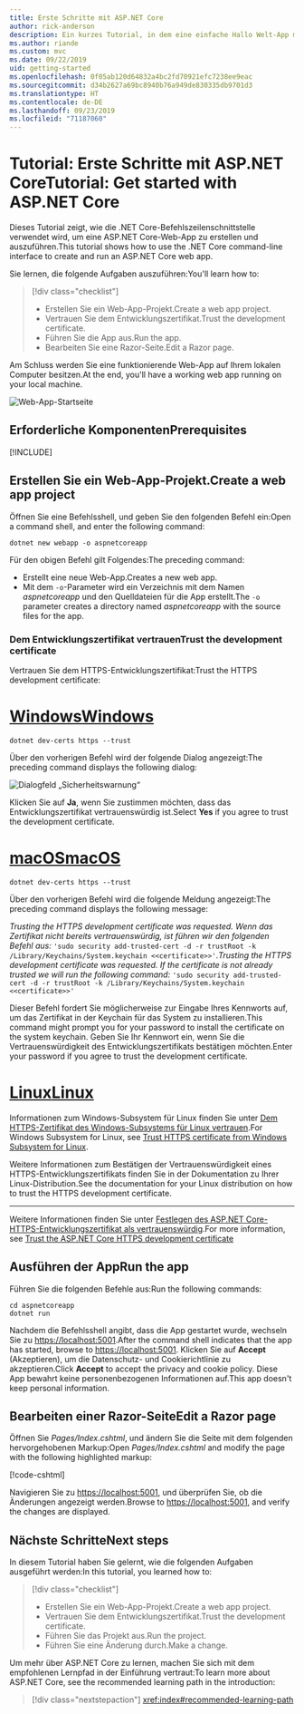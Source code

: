 ```yaml
---
title: Erste Schritte mit ASP.NET Core
author: rick-anderson
description: Ein kurzes Tutorial, in dem eine einfache Hallo Welt-App mit ASP.NET Core erstellt und ausgeführt wird.
ms.author: riande
ms.custom: mvc
ms.date: 09/22/2019
uid: getting-started
ms.openlocfilehash: 0f05ab120d64832a4bc2fd70921efc7238ee9eac
ms.sourcegitcommit: d34b2627a69bc8940b76a949de830335db9701d3
ms.translationtype: HT
ms.contentlocale: de-DE
ms.lasthandoff: 09/23/2019
ms.locfileid: "71187060"
---
```

# <a name="tutorial-get-started-with-aspnet-core"></a><span data-ttu-id="7d59b-103">Tutorial: Erste Schritte mit ASP.NET Core</span><span class="sxs-lookup"><span data-stu-id="7d59b-103">Tutorial: Get started with ASP.NET Core</span></span>

<span data-ttu-id="7d59b-104">Dieses Tutorial zeigt, wie die .NET Core-Befehlszeilenschnittstelle verwendet wird, um eine ASP.NET Core-Web-App zu erstellen und auszuführen.</span><span class="sxs-lookup"><span data-stu-id="7d59b-104">This tutorial shows how to use the .NET Core command-line interface to create and run an ASP.NET Core web app.</span></span>

<span data-ttu-id="7d59b-105">Sie lernen, die folgende Aufgaben auszuführen:</span><span class="sxs-lookup"><span data-stu-id="7d59b-105">You'll learn how to:</span></span>

> [!div class="checklist"]
> * <span data-ttu-id="7d59b-106">Erstellen Sie ein Web-App-Projekt.</span><span class="sxs-lookup"><span data-stu-id="7d59b-106">Create a web app project.</span></span>
> * <span data-ttu-id="7d59b-107">Vertrauen Sie dem Entwicklungszertifikat.</span><span class="sxs-lookup"><span data-stu-id="7d59b-107">Trust the development certificate.</span></span>
> * <span data-ttu-id="7d59b-108">Führen Sie die App aus.</span><span class="sxs-lookup"><span data-stu-id="7d59b-108">Run the app.</span></span>
> * <span data-ttu-id="7d59b-109">Bearbeiten Sie eine Razor-Seite.</span><span class="sxs-lookup"><span data-stu-id="7d59b-109">Edit a Razor page.</span></span>

<span data-ttu-id="7d59b-110">Am Schluss werden Sie eine funktionierende Web-App auf Ihrem lokalen Computer besitzen.</span><span class="sxs-lookup"><span data-stu-id="7d59b-110">At the end, you'll have a working web app running on your local machine.</span></span>

![Web-App-Startseite](_static/home-page.png)

## <a name="prerequisites"></a><span data-ttu-id="7d59b-112">Erforderliche Komponenten</span><span class="sxs-lookup"><span data-stu-id="7d59b-112">Prerequisites</span></span>

[!INCLUDE[](~/includes/3.0-SDK.md)]

## <a name="create-a-web-app-project"></a><span data-ttu-id="7d59b-113">Erstellen Sie ein Web-App-Projekt.</span><span class="sxs-lookup"><span data-stu-id="7d59b-113">Create a web app project</span></span>

<span data-ttu-id="7d59b-114">Öffnen Sie eine Befehlsshell, und geben Sie den folgenden Befehl ein:</span><span class="sxs-lookup"><span data-stu-id="7d59b-114">Open a command shell, and enter the following command:</span></span>

```dotnetcli
dotnet new webapp -o aspnetcoreapp
```

<span data-ttu-id="7d59b-115">Für den obigen Befehl gilt Folgendes:</span><span class="sxs-lookup"><span data-stu-id="7d59b-115">The preceding command:</span></span>

* <span data-ttu-id="7d59b-116">Erstellt eine neue Web-App.</span><span class="sxs-lookup"><span data-stu-id="7d59b-116">Creates a new web app.</span></span>  
* <span data-ttu-id="7d59b-117">Mit dem `-o`-Parameter wird ein Verzeichnis mit dem Namen *aspnetcoreapp* und den Quelldateien für die App erstellt.</span><span class="sxs-lookup"><span data-stu-id="7d59b-117">The `-o` parameter creates a directory named *aspnetcoreapp* with the source files for the app.</span></span>

### <a name="trust-the-development-certificate"></a><span data-ttu-id="7d59b-118">Dem Entwicklungszertifikat vertrauen</span><span class="sxs-lookup"><span data-stu-id="7d59b-118">Trust the development certificate</span></span>

<span data-ttu-id="7d59b-119">Vertrauen Sie dem HTTPS-Entwicklungszertifikat:</span><span class="sxs-lookup"><span data-stu-id="7d59b-119">Trust the HTTPS development certificate:</span></span>

# <a name="windowstabwindows"></a>[<span data-ttu-id="7d59b-120">Windows</span><span class="sxs-lookup"><span data-stu-id="7d59b-120">Windows</span></span>](#tab/windows)

```dotnetcli
dotnet dev-certs https --trust
```

<span data-ttu-id="7d59b-121">Über den vorherigen Befehl wird der folgende Dialog angezeigt:</span><span class="sxs-lookup"><span data-stu-id="7d59b-121">The preceding command displays the following dialog:</span></span>

![Dialogfeld „Sicherheitswarnung“](~/getting-started/_static/cert.png)

<span data-ttu-id="7d59b-123">Klicken Sie auf **Ja**, wenn Sie zustimmen möchten, dass das Entwicklungszertifikat vertrauenswürdig ist.</span><span class="sxs-lookup"><span data-stu-id="7d59b-123">Select **Yes** if you agree to trust the development certificate.</span></span>

# <a name="macostabmacos"></a>[<span data-ttu-id="7d59b-124">macOS</span><span class="sxs-lookup"><span data-stu-id="7d59b-124">macOS</span></span>](#tab/macos)

```dotnetcli
dotnet dev-certs https --trust
```

<span data-ttu-id="7d59b-125">Über den vorherigen Befehl wird die folgende Meldung angezeigt:</span><span class="sxs-lookup"><span data-stu-id="7d59b-125">The preceding command displays the following message:</span></span>

<span data-ttu-id="7d59b-126">*Trusting the HTTPS development certificate was requested. Wenn das Zertifikat nicht bereits vertrauenswürdig, ist führen wir den folgenden Befehl aus:*  `'sudo security add-trusted-cert -d -r trustRoot -k /Library/Keychains/System.keychain <<certificate>>'`.</span><span class="sxs-lookup"><span data-stu-id="7d59b-126">*Trusting the HTTPS development certificate was requested. If the certificate is not already trusted we will run the following command:* `'sudo security add-trusted-cert -d -r trustRoot -k /Library/Keychains/System.keychain <<certificate>>'`</span></span>

<span data-ttu-id="7d59b-127">Dieser Befehl fordert Sie möglicherweise zur Eingabe Ihres Kennworts auf, um das Zertifikat in der Keychain für das System zu installieren.</span><span class="sxs-lookup"><span data-stu-id="7d59b-127">This command might prompt you for your password to install the certificate on the system keychain.</span></span> <span data-ttu-id="7d59b-128">Geben Sie Ihr Kennwort ein, wenn Sie die Vertrauenswürdigkeit des Entwicklungszertifikats bestätigen möchten.</span><span class="sxs-lookup"><span data-stu-id="7d59b-128">Enter your password if you agree to trust the development certificate.</span></span>

# <a name="linuxtablinux"></a>[<span data-ttu-id="7d59b-129">Linux</span><span class="sxs-lookup"><span data-stu-id="7d59b-129">Linux</span></span>](#tab/linux)

<span data-ttu-id="7d59b-130">Informationen zum Windows-Subsystem für Linux finden Sie unter [Dem HTTPS-Zertifikat des Windows-Subsystems für Linux vertrauen](xref:security/enforcing-ssl#wsl).</span><span class="sxs-lookup"><span data-stu-id="7d59b-130">For Windows Subsystem for Linux, see [Trust HTTPS certificate from Windows Subsystem for Linux](xref:security/enforcing-ssl#wsl).</span></span>

<span data-ttu-id="7d59b-131">Weitere Informationen zum Bestätigen der Vertrauenswürdigkeit eines HTTPS-Entwicklungszertifikats finden Sie in der Dokumentation zu Ihrer Linux-Distribution.</span><span class="sxs-lookup"><span data-stu-id="7d59b-131">See the documentation for your Linux distribution on how to trust the HTTPS development certificate.</span></span>

---

<span data-ttu-id="7d59b-132">Weitere Informationen finden Sie unter [Festlegen des ASP.NET Core-HTTPS-Entwicklungszertifikat als vertrauenswürdig](xref:security/enforcing-ssl#trust-the-aspnet-core-https-development-certificate-on-windows-and-macos).</span><span class="sxs-lookup"><span data-stu-id="7d59b-132">For more information, see [Trust the ASP.NET Core HTTPS development certificate](xref:security/enforcing-ssl#trust-the-aspnet-core-https-development-certificate-on-windows-and-macos)</span></span>

## <a name="run-the-app"></a><span data-ttu-id="7d59b-133">Ausführen der App</span><span class="sxs-lookup"><span data-stu-id="7d59b-133">Run the app</span></span>

<span data-ttu-id="7d59b-134">Führen Sie die folgenden Befehle aus:</span><span class="sxs-lookup"><span data-stu-id="7d59b-134">Run the following commands:</span></span>

```dotnetcli
cd aspnetcoreapp
dotnet run
```

<span data-ttu-id="7d59b-135">Nachdem die Befehlsshell angibt, dass die App gestartet wurde, wechseln Sie zu [https://localhost:5001](https://localhost:5001).</span><span class="sxs-lookup"><span data-stu-id="7d59b-135">After the command shell indicates that the app has started, browse to [https://localhost:5001](https://localhost:5001).</span></span> <span data-ttu-id="7d59b-136">Klicken Sie auf **Accept** (Akzeptieren), um die Datenschutz- und Cookierichtlinie zu akzeptieren.</span><span class="sxs-lookup"><span data-stu-id="7d59b-136">Click **Accept** to accept the privacy and cookie policy.</span></span> <span data-ttu-id="7d59b-137">Diese App bewahrt keine personenbezogenen Informationen auf.</span><span class="sxs-lookup"><span data-stu-id="7d59b-137">This app doesn't keep personal information.</span></span>

## <a name="edit-a-razor-page"></a><span data-ttu-id="7d59b-138">Bearbeiten einer Razor-Seite</span><span class="sxs-lookup"><span data-stu-id="7d59b-138">Edit a Razor page</span></span>

<span data-ttu-id="7d59b-139">Öffnen Sie *Pages/Index.cshtml*, und ändern Sie die Seite mit dem folgenden hervorgehobenen Markup:</span><span class="sxs-lookup"><span data-stu-id="7d59b-139">Open *Pages/Index.cshtml* and modify the page with the following highlighted markup:</span></span>

[!code-cshtml[](sample/index.cshtml?highlight=9)]

<span data-ttu-id="7d59b-140">Navigieren Sie zu [https://localhost:5001](https://localhost:5001), und überprüfen Sie, ob die Änderungen angezeigt werden.</span><span class="sxs-lookup"><span data-stu-id="7d59b-140">Browse to [https://localhost:5001](https://localhost:5001), and verify the changes are displayed.</span></span>

## <a name="next-steps"></a><span data-ttu-id="7d59b-141">Nächste Schritte</span><span class="sxs-lookup"><span data-stu-id="7d59b-141">Next steps</span></span>

<span data-ttu-id="7d59b-142">In diesem Tutorial haben Sie gelernt, wie die folgenden Aufgaben ausgeführt werden:</span><span class="sxs-lookup"><span data-stu-id="7d59b-142">In this tutorial, you learned how to:</span></span>

> [!div class="checklist"]
> * <span data-ttu-id="7d59b-143">Erstellen Sie ein Web-App-Projekt.</span><span class="sxs-lookup"><span data-stu-id="7d59b-143">Create a web app project.</span></span>
> * <span data-ttu-id="7d59b-144">Vertrauen Sie dem Entwicklungszertifikat.</span><span class="sxs-lookup"><span data-stu-id="7d59b-144">Trust the development certificate.</span></span>
> * <span data-ttu-id="7d59b-145">Führen Sie das Projekt aus.</span><span class="sxs-lookup"><span data-stu-id="7d59b-145">Run the project.</span></span>
> * <span data-ttu-id="7d59b-146">Führen Sie eine Änderung durch.</span><span class="sxs-lookup"><span data-stu-id="7d59b-146">Make a change.</span></span>

<span data-ttu-id="7d59b-147">Um mehr über ASP.NET Core zu lernen, machen Sie sich mit dem empfohlenen Lernpfad in der Einführung vertraut:</span><span class="sxs-lookup"><span data-stu-id="7d59b-147">To learn more about ASP.NET Core, see the recommended learning path in the introduction:</span></span>

> [!div class="nextstepaction"]
> <xref:index#recommended-learning-path>
